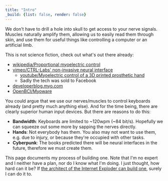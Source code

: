 ```yaml
---
title: "Intro"
_build: {list: false, render: false}
---
```


We don't have to drill a hole into skull to get access to your nerve signals.
Muscles naturally amplify them, allowing us to easily read them through skin,
and use them for useful things like controlling a computer or an artificial
limb.

This is not science fiction, check out what's out there already:

- [wikipedia/Proportional myoelectric control](https://en.wikipedia.org/w/index.php?title=Proportional_myoelectric_control&oldid=1003309539)
- [vimeo/CTRL-Labs' non-invasive neural interface](https://vimeo.com/356215773)
    - [youtube/Myoelectric control of a 3D printed prosthetic hand](https://www.youtube.com/watch?v=fGW2DPFdMgE)
    - Sadly the tech was sold to Facebook
- [developerblog.myo.com](https://developerblog.myo.com/)
- [OpenBCI/Myoware](https://docs.openbci.com/docs/05ThirdParty/01-Myoware/MyoCyton)

You could argue that we use our nerves/muscles to control keyboards already
(and pretty much anything else).  And for the time being, there are clearly
superior human input devices.  But there are reasons to do this:

- **Bandwidth**: Keyboards are limited to ~120wpm (~84 bit/s).  Hopefully we can squeeze out some more by sapping the nerves directly.
- **Hands**: Not everybody has them. You also may not want to use them, e.g. due to injury, or because they're occupied with other tasks.
- **Cyberpunk**: The books predicted there will be neural interfaces in the future, therefore we must create them.

This page documents my process of building one.  Note that I'm no expert and I
neither have a plan, nor do I know what I'm doing.  I just thought, how hard
can it be?  If [the architect of the Internet Exploder can build
one](https://en.wikipedia.org/w/index.php?title=Thomas_Reardon&oldid=1001294174#CTRL-labs),
surely I can do it to.
